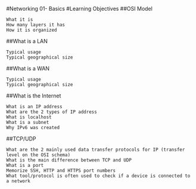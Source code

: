 #Networking 01- Basics
#Learning Objectives
##OSI Model

    What it is
    How many layers it has
    How it is organized

##What is a LAN

    Typical usage
    Typical geographical size

##What is a WAN

    Typical usage 
    Typical geographical size

##What is the Internet

    What is an IP address
    What are the 2 types of IP address
    What is localhost
    What is a subnet
    Why IPv6 was created

##TCP/UDP

    What are the 2 mainly used data transfer protocols for IP (transfer level on the OSI schema)
    What is the main difference between TCP and UDP
    What is a port
    Memorize SSH, HTTP and HTTPS port numbers
    What tool/protocol is often used to check if a device is connected to a network
